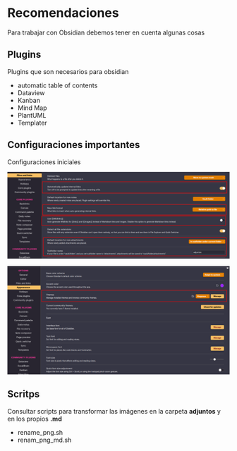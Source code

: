 # Recomendaciones


Para trabajar con Obsidian debemos tener en cuenta algunas cosas


## Plugins

Plugins que son necesarios para obsidian

* automatic table of contents
* Dataview
* Kanban
* Mind Map
* PlantUML
* Templater


## Configuraciones importantes


Configuraciones iniciales

![](adjuntos/Pasted%20image%2020250323204516.png)

![](adjuntos/Pasted%20image%2020250323204558.png)



## Scritps


Consultar scripts para transformar las imágenes en la carpeta **adjuntos** y en los propios **.md** 

* rename_png.sh
* renam_png_md.sh




